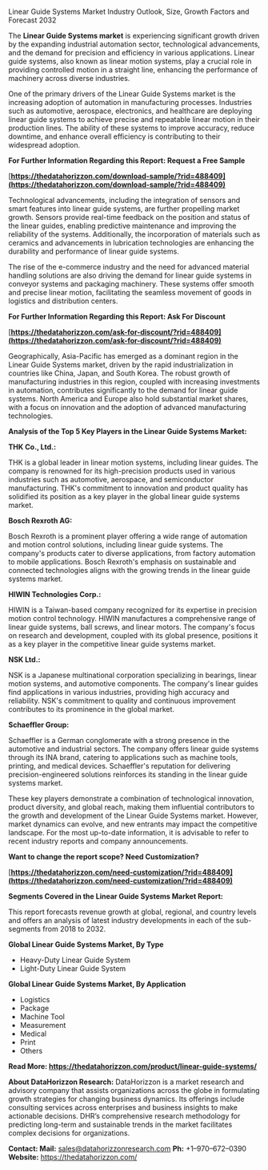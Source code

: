 ﻿Linear Guide Systems Market Industry Outlook, Size, Growth Factors and Forecast 2032

The **Linear Guide Systems market** is experiencing significant growth driven by the expanding industrial automation sector, technological advancements, and the demand for precision and efficiency in various applications. Linear guide systems, also known as linear motion systems, play a crucial role in providing controlled motion in a straight line, enhancing the performance of machinery across diverse industries.

One of the primary drivers of the Linear Guide Systems market is the increasing adoption of automation in manufacturing processes. Industries such as automotive, aerospace, electronics, and healthcare are deploying linear guide systems to achieve precise and repeatable linear motion in their production lines. The ability of these systems to improve accuracy, reduce downtime, and enhance overall efficiency is contributing to their widespread adoption.

**For Further Information Regarding this Report: Request a Free Sample**

[**https://thedatahorizzon.com/download-sample/?rid=488409](https://thedatahorizzon.com/download-sample/?rid=488409)** 

Technological advancements, including the integration of sensors and smart features into linear guide systems, are further propelling market growth. Sensors provide real-time feedback on the position and status of the linear guides, enabling predictive maintenance and improving the reliability of the systems. Additionally, the incorporation of materials such as ceramics and advancements in lubrication technologies are enhancing the durability and performance of linear guide systems.

The rise of the e-commerce industry and the need for advanced material handling solutions are also driving the demand for linear guide systems in conveyor systems and packaging machinery. These systems offer smooth and precise linear motion, facilitating the seamless movement of goods in logistics and distribution centers.

**For Further Information Regarding this Report: Ask For Discount**

[**https://thedatahorizzon.com/ask-for-discount/?rid=488409](https://thedatahorizzon.com/ask-for-discount/?rid=488409)** 

Geographically, Asia-Pacific has emerged as a dominant region in the Linear Guide Systems market, driven by the rapid industrialization in countries like China, Japan, and South Korea. The robust growth of manufacturing industries in this region, coupled with increasing investments in automation, contributes significantly to the demand for linear guide systems. North America and Europe also hold substantial market shares, with a focus on innovation and the adoption of advanced manufacturing technologies.

**Analysis of the Top 5 Key Players in the Linear Guide Systems Market:**

**THK Co., Ltd.:**

THK is a global leader in linear motion systems, including linear guides. The company is renowned for its high-precision products used in various industries such as automotive, aerospace, and semiconductor manufacturing. THK's commitment to innovation and product quality has solidified its position as a key player in the global linear guide systems market.

**Bosch Rexroth AG:**

Bosch Rexroth is a prominent player offering a wide range of automation and motion control solutions, including linear guide systems. The company's products cater to diverse applications, from factory automation to mobile applications. Bosch Rexroth's emphasis on sustainable and connected technologies aligns with the growing trends in the linear guide systems market.

**HIWIN Technologies Corp.:**

HIWIN is a Taiwan-based company recognized for its expertise in precision motion control technology. HIWIN manufactures a comprehensive range of linear guide systems, ball screws, and linear motors. The company's focus on research and development, coupled with its global presence, positions it as a key player in the competitive linear guide systems market.

**NSK Ltd.:**

NSK is a Japanese multinational corporation specializing in bearings, linear motion systems, and automotive components. The company's linear guides find applications in various industries, providing high accuracy and reliability. NSK's commitment to quality and continuous improvement contributes to its prominence in the global market.

**Schaeffler Group:**

Schaeffler is a German conglomerate with a strong presence in the automotive and industrial sectors. The company offers linear guide systems through its INA brand, catering to applications such as machine tools, printing, and medical devices. Schaeffler's reputation for delivering precision-engineered solutions reinforces its standing in the linear guide systems market.

These key players demonstrate a combination of technological innovation, product diversity, and global reach, making them influential contributors to the growth and development of the Linear Guide Systems market. However, market dynamics can evolve, and new entrants may impact the competitive landscape. For the most up-to-date information, it is advisable to refer to recent industry reports and company announcements.

**Want to change the report scope? Need Customization?**

[**https://thedatahorizzon.com/need-customization/?rid=488409](https://thedatahorizzon.com/need-customization/?rid=488409)** 

**Segments Covered in the Linear Guide Systems Market Report:**

This report forecasts revenue growth at global, regional, and country levels and offers an analysis of latest industry developments in each of the sub-segments from 2018 to 2032.

**Global Linear Guide Systems Market, By Type**

- Heavy-Duty Linear Guide System
- Light-Duty Linear Guide System

**Global Linear Guide Systems Market, By Application**

- Logistics
- Package
- Machine Tool
- Measurement
- Medical
- Print
- Others

**Read More: <https://thedatahorizzon.com/product/linear-guide-systems/>** 

**About DataHorizzon Research:**DataHorizzon is a market research and advisory company that assists organizations across the globe in formulating growth strategies for changing business dynamics. Its offerings include consulting services across enterprises and business insights to make actionable decisions. DHR’s comprehensive research methodology for predicting long-term and sustainable trends in the market facilitates complex decisions for organizations.

**Contact:Mail:** <sales@datahorizzonresearch.com> **Ph:** +1–970–672–0390**Website:** <https://thedatahorizzon.com/> 

